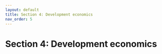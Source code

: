 ```yaml
---
layout: default
title: Section 4: Development economics
nav_order: 5
---
```


# Section 4: Development economics
